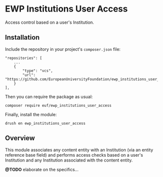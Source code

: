 # EWP Institutions User Access

Access control based on a user's Institution.

## Installation

Include the repository in your project's `composer.json` file:

    "repositories": [
        ...
        {
            "type": "vcs",
            "url": "https://github.com/EuropeanUniversityFoundation/ewp_institutions_user_access"
        }
    ],

Then you can require the package as usual:

    composer require euf/ewp_institutions_user_access

Finally, install the module:

    drush en ewp_institutions_user_access

## Overview

This module associates any content entity with an Institution (via an entity reference base field) and performs access checks based on a user's Institution and any Institution associated with the content entity.

**@TODO** elaborate on the specifics...
